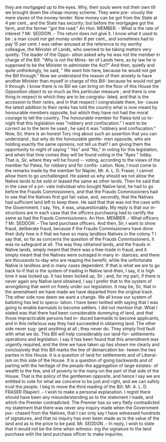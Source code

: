 they are mortgaged up to the eyes. Why, their souls were not their own till we brought down the cheap-money scheme. They were pre- viously the mere slaves of the money-lender. Now money can be got from the State at 4 per cent., and the State has security; but before the mortgagee got the farm, and the farmer "got the road." An Hon. MEMBER. - What is the rate of interest ? Mr. SEDDON .- The return does not give it. I know what it used to be : a man could not get money under 8 per cent., and sometimes had to pay 15 per cent. I was rather amused at the reference to my worthy colleague, the Minister of Lands, who seemed to be taking matters very quietly. The leader of the Oppo- sition asked why he was not the member in charge of the Bill. "Why is not the Minis- ter of Lands here, as by law he is supposed to be the Minister to administer the Act?" And then, quietly and quite unthinkingly, he said, " We want him here, because he would not get the Bill through." Now we understand the reason of their anxiety to have another Minister than myself in charge of this Bill- because he would not get it through. I know there is no Bill we can bring on the floor of this House the Opposition object to so much as this particular measure ; and there is one thing in respect to which they are to be congratu- lated, and that is the accession to their ranks, and in that respect I congratulate them, be- cause the latest addition to their ranks has told the country what is now meant by honourable members opposite, but which they have not had the moral courage to tell the country. The honourable member for Patea told us to- night that this legislation was "robbery and confiscation." I want to be correct as to the term he used ; he said it was "robbery and confiscation." Now, Sir, there is an honest Tory ring about such an assertion that you can understand ; but why do the honourable gentle- men opposite, who are holding exactly the same opinions, not tell us that? I am giving them the opportunity to-night of saying " Yes" and "No," in voting for this legislation, and when that time comes they will be found voting in the "Ayes " lobby. That is, Sir, where they will be found -- voting, according to the views of the member for Patea, for robbery and for confis- cation. Now, I must come to the remarks made by the member for Napier, Mr. A. L. D. Fraser, I cannot allow them to go unchallenged. He asked us why should we not allow the Native lands to be sold or leased the same as other lands. Then he said that in the case of a pri- vate individual who bought Native land, he had to go before the Frauds Commissioners, and that the Frauds Commissioners had to see that the Natives first got fair value, and, secondly, that the Natives had sufficient land left to keep them. He said that that was not the case with the Government. I say, Yes, it was, unquestionably. My reply is that our in- structions are in each case that the officers purchasing had to certify the same as had the Frauds Commissioners. An Hon. MEMBER .- What officers ? Mr. SEDDON .- The land purchase officers. And then, Sir, I want to show fraud, deliberate fraud, because if the Frauds Commissioners have done their duty how is it that we have so many landless Natives in the colony ? I say that, so far as concerns the question of the Frauds Commissioners, it was no safeguard at all. The way they obtained lands, and the frauds in Native lands, simply meant that there was a free-trade in fraud, and it simply meant that the Natives were outraged in many in- stances; and there are thousands to-day who are reaping the benefit, while the unfortunate Native is landless and in many cases dependent. If that is what we are to go back to-if that is the system of trading in Native land-then, I say, it is high time it was locked up. It has been locked up, Sir ; and, for my part, if there is never again any Native land obtained, I say I prefer that to the system of wrongdoing that went on freely under our legislation. It may be, Sir, that in the amendment we have made we have departed from the original track. The other side now deem we want a change. We all know our system of balloting has led to specu- lation. I have been twitted with saying that I was going to enable barmaids to become settlers. I did not mention that. What I stated was that there had been considerable dummying of land, and that those impracticable persons had in- duced barmaids to become applicants, and in this nefarious way they had succeeded in obtaining land. The other side never sug- gest anything at all ; they never do. They simply find fault with what we do. This Bill will help considerably our land-for- settlements operations and legislation. I say it has been found that this amendment was urgently required, and the time we have taken up has shown me clearly and conclusively that this Bill marks the line of demarcation be- tween the two parties in this House. It is a question of land for settlements and of Liberal- ism on this side of the House. It is a question of going backwards and of parting with the heritage of the people-the aggregation of large estates- of wealth to the few, and of poverty to the many-on the part of that side of the House. That is the policy of the gentlemen opposite, and hence I say we are entitled to vote for what we conceive to be just and right, and we can safely trust the people. I beg to move the third reading of the Bill. Mr. A. L. D. FRASER (Napier) .- I wish to make a personal explanation. I regret there should have been any misunderstanding as to the statement I made, and which the Premier contradicted. The Premier has so very flatly contradicted my statement that there was never any inquiry made when the Government pur- chased from the Natives, that I can only say I have witnessed hundreds of signatures, and that no inquiry has ever been made as to the value of the land and as to the price to be paid. Mr. SEDDON .- In reply, I wish to state that it would not be the time when witness- ing the signature to the land purchase with the land purchase officer to make inquiries. 